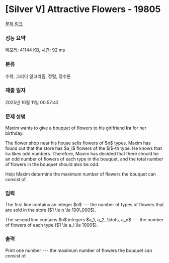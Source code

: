# [Silver V] Attractive Flowers - 19805 

[문제 링크](https://www.acmicpc.net/problem/19805) 

### 성능 요약

메모리: 41144 KB, 시간: 92 ms

### 분류

수학, 그리디 알고리즘, 정렬, 정수론

### 제출 일자

2025년 10월 11일 00:57:42

### 문제 설명

<p>Maxim wants to give a bouquet of flowers to his girlfriend Ira for her birthday.</p>

<p>The flower shop near his house sells flowers of $n$ types. Maxim has found out that the store has $a_i$ flowers of the $i$-th type. He knows that Ira likes odd numbers. Therefore, Maxim has decided that there should be an odd number of flowers of each type in the bouquet, and the total number of flowers in the bouquet should also be odd.</p>

<p>Help Maxim determine the maximum number of flowers the bouquet can consist of.</p>

### 입력 

 <p>The first line contains an integer $n$  ---  the number of types of flowers that are sold in the store ($1 \le n \le 100\,000$).</p>

<p>The second line contains $n$ integers  $a_1, a_2, \ldots, a_n$  --- the number of flowers of each type ($1 \le a_i \le 1000$).</p>

### 출력 

 <p>Print one number --- the maximum number of flowers the bouquet can consist of.</p>

